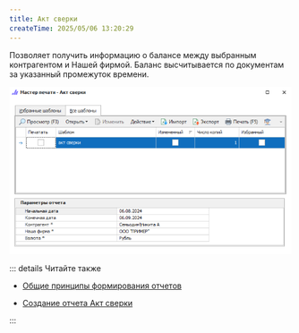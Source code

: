 ```yaml
---
title: Акт сверки
createTime: 2025/05/06 13:20:29
---
```

Позволяет получить информацию о балансе между выбранным контрагентом и Нашей фирмой. Баланс высчитывается по документам за указанный промежуток времени.

![](../../../assets/specification/akt_sverki_1.png)

::: details Читайте также

- [Общие принципы формирования отчетов](../obshchie_printsipy_formirovaniya_otchetov.md)

- [Создание отчета Акт сверки](../../../work/otchety/finansovye_otchety/akt_sverki.md)

:::